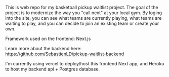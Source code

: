 This is web repo for my basketball pickup waitlist project. The goal of the project is to modernize the way you "call next" at your local gym. By loging into the site, you can see what teams are currently playing, what teams are waiting to play, and you can decide to join an existing team or create your own.

Framework used on the frontend: Next.js

Learn more about the backend here: https://github.com/SebastienLD/pickup-waitlist-backend

I'm currently using vercel to deploy/host this frontend Next app, and Heroku to host my backend api + Postgres database.
